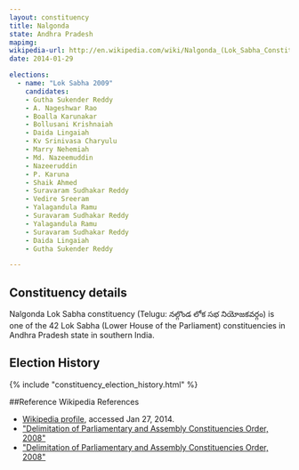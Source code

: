 ```yaml
---
layout: constituency
title: Nalgonda
state: Andhra Pradesh
mapimg: 
wikipedia-url: http://en.wikipedia.com/wiki/Nalgonda_(Lok_Sabha_Constituency)
date: 2014-01-29

elections: 
  - name: "Lok Sabha 2009"
    candidates: 
    - Gutha Sukender Reddy 
    - A. Nageshwar Rao 
    - Boalla Karunakar 
    - Bollusani Krishnaiah 
    - Daida Lingaiah 
    - Kv Srinivasa Charyulu 
    - Marry Nehemiah 
    - Md. Nazeemuddin 
    - Nazeeruddin 
    - P. Karuna 
    - Shaik Ahmed 
    - Suravaram Sudhakar Reddy 
    - Vedire Sreeram 
    - Yalagandula Ramu 
    - Suravaram Sudhakar Reddy 
    - Yalagandula Ramu 
    - Suravaram Sudhakar Reddy 
    - Daida Lingaiah 
    - Gutha Sukender Reddy 

---
```

## Constituency details
Nalgonda Lok Sabha constituency (Telugu: నల్గొండ లోక సభ నియోజకవర్గం) is one of the 42 Lok Sabha (Lower House of the Parliament) constituencies in Andhra Pradesh state in southern India.




## Election History
{% include "constituency_election_history.html" %}

##Reference
Wikipedia References
- [Wikipedia profile]({{page.profile.wikipedia}}), accessed Jan 27, 2014.
- ["Delimitation of Parliamentary and Assembly Constituencies Order, 2008"][wiki1]
- ["Delimitation of Parliamentary and Assembly Constituencies Order, 2008"][wiki2]

[wiki1]: http://eci.nic.in/eci_main/CurrentElections/CONSOLIDATED_ORDER%20_ECI%20.pdf
[wiki2]: http://parliamentofindia.nic.in/ls/lsdeb/ls10/ses1/01110991.htm
